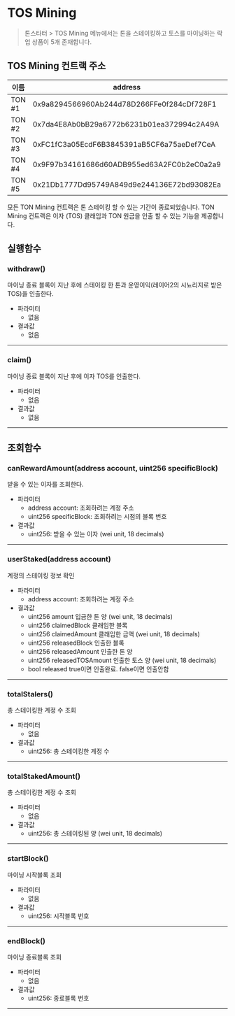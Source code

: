 # TOS Mining
> 톤스타터 > TOS Mining 메뉴에서는 톤을 스테이킹하고 토스를 마이닝하는 락업 상품이 5개 존재합니다.

## TOS Mining 컨트랙 주소

| 이름 | address | etherscan|
| -------- | -------- | -------- |
| TON #1     | 0x9a8294566960Ab244d78D266FFe0f284cDf728F1     | [link](https://etherscan.io/address/0x9a8294566960Ab244d78D266FFe0f284cDf728F1#readProxyContract)     |
| TON #2     | 0x7da4E8Ab0bB29a6772b6231b01ea372994c2A49A     | [link](https://etherscan.io/address/0x7da4e8ab0bb29a6772b6231b01ea372994c2a49a#readProxyContract)       |
| TON #3     | 0xFC1fC3a05EcdF6B3845391aB5CF6a75aeDef7CeA     | [link](https://etherscan.io/address/0xfc1fc3a05ecdf6b3845391ab5cf6a75aedef7cea#readProxyContract)       |
| TON #4     | 0x9F97b34161686d60ADB955ed63A2FC0b2eC0a2a9     | [link](https://etherscan.io/address/0x9f97b34161686d60adb955ed63a2fc0b2ec0a2a9#readProxyContract)       |
| TON #5     | 0x21Db1777Dd95749A849d9e244136E72bd93082Ea     | [link](https://etherscan.io/address/0x21Db1777Dd95749A849d9e244136E72bd93082Ea#readProxyContract)       |

모든 TON Mining 컨트랙은  톤 스테이킹 할 수 있는 기간이 종료되었습니다. 
TON Mining 컨트랙은 이자 (TOS) 클래임과 TON 원금을 인출 할 수 있는 기능을 제공합니다.



## 실행함수

### withdraw()

마이닝 종료 블록이 지난 후에 스테이킹 한 톤과 운영이익(레이어2의 시뇨리지로 받은 TOS)을 인출한다.

- 파라미터
  - 없음
- 결과값
  -  없음

***

### claim() 

마이닝 종료 블록이 지난 후에 이자 TOS를 인출한다.

- 파라미터
  - 없음
- 결과값
  -  없음

***



## 조회함수

### canRewardAmount(address account, uint256 specificBlock) 

받을 수 있는 이자를 조회한다.

- 파라미터
  - address account: 조회하려는 계정 주소
  - uint256 specificBlock: 조회하려는 시점의 블록 번호
- 결과값
  -  uint256: 받을 수 있는 이자 (wei unit, 18 decimals)

***

### userStaked(address account) 

계정의 스테이킹 정보 확인

- 파라미터
  - address account: 조회하려는 계정 주소 
- 결과값
  - uint256 amount  입금한 톤 양 (wei unit, 18 decimals)
  - uint256 claimedBlock 클래임한 블록 
  - uint256 claimedAmount  클래임한 금액 (wei unit, 18 decimals) 
  - uint256 releasedBlock  인출한 블록 
  - uint256 releasedAmount 인출한 톤 양 
  - uint256 releasedTOSAmount 인출한 토스 양 (wei unit, 18 decimals) 
  - bool released   true이면 인출완료. false이면 인출안함

***

### totalStalers()  

총 스테이킹한 계정 수 조회

- 파라미터
  - 없음
- 결과값
  -  uint256: 총 스테이킹한 계정 수

***

### totalStakedAmount()

총 스테이킹한 계정 수 조회

- 파라미터
  - 없음
- 결과값
  -  uint256: 총 스테이킹된 양 (wei unit, 18 decimals)

***

### startBlock()

마이닝 시작블록 조회

- 파라미터
  - 없음
- 결과값
  -  uint256: 시작블록 번호

***

### endBlock()

마이닝 종료블록 조회

- 파라미터
  - 없음
- 결과값
  -  uint256: 종료블록 번호

***

